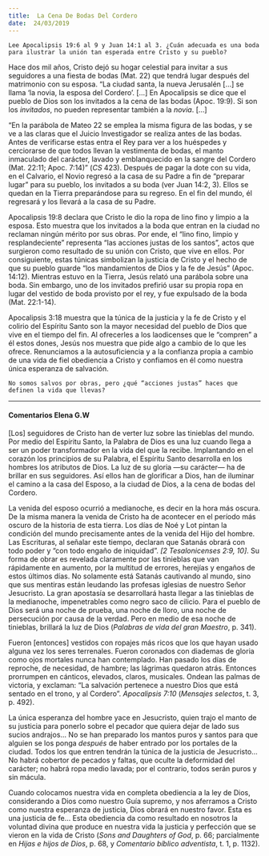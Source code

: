 ```yaml
---
title:  La Cena De Bodas Del Cordero
date:  24/03/2019
---
```


`Lee Apocalipsis 19:6 al 9 y Juan 14:1 al 3. ¿Cuán adecuada es una boda para ilustrar la unión tan esperada entre Cristo y su pueblo?`

Hace dos mil años, Cristo dejó su hogar celestial para invitar a sus seguidores a una fiesta de bodas (Mat. 22) que tendrá lugar después del matrimonio con su esposa. “La ciudad santa, la nueva Jerusalén […] se llama ‘la novia, la esposa del Cordero’. […] En Apocalipsis se dice que el pueblo de Dios son los invitados a la cena de las bodas (Apoc. 19:9). Si son los _invitados_, no pueden representar también a la _novia_. […]

“En la parábola de Mateo 22 se emplea la misma figura de las bodas, y se ve a las claras que el Juicio Investigador se realiza antes de las bodas. Antes de verificarse estas entra el Rey para ver a los huéspedes y cerciorarse de que todos llevan la vestimenta de bodas, el manto inmaculado del carácter, lavado y emblanquecido en la sangre del Cordero (Mat. 22:11; Apoc. 7:14)” (_CS_ 423). Después de pagar la dote con su vida, en el Calvario, el Novio regresó a la casa de su Padre a fin de “preparar lugar” para su pueblo, los invitados a su boda (ver Juan 14:2, 3). Ellos se quedan en la Tierra preparándose para su regreso. En el fin del mundo, él regresará y los llevará a la casa de su Padre.

Apocalipsis 19:8 declara que Cristo le dio la ropa de lino fino y limpio a la esposa. Esto muestra que los invitados a la boda que entran en la ciudad no reclaman ningún mérito por sus obras. Por ende, el “lino fino, limpio y resplandeciente” representa “las acciones justas de los santos”, actos que surgieron como resultado de su unión con Cristo, que vive en ellos. Por consiguiente, estas túnicas simbolizan la justicia de Cristo y el hecho de que su pueblo guarde “los mandamientos de Dios y la fe de Jesús” (Apoc. 14:12). Mientras estuvo en la Tierra, Jesús relató una parábola sobre una boda. Sin embargo, uno de los invitados prefirió usar su propia ropa en lugar del vestido de boda provisto por el rey, y fue expulsado de la boda (Mat. 22:1-14).

Apocalipsis 3:18 muestra que la túnica de la justicia y la fe de Cristo y el colirio del Espíritu Santo son la mayor necesidad del pueblo de Dios que vive en el tiempo del fin. Al ofrecerles a los laodicenses que le “compren” a él estos dones, Jesús nos muestra que pide algo a cambio de lo que les ofrece. Renunciamos a la autosuficiencia y a la confianza propia a cambio de una vida de fiel obediencia a Cristo y confiamos en él como nuestra única esperanza de salvación.

`No somos salvos por obras, pero ¿qué “acciones justas” haces que definen la vida que llevas?`

---

#### Comentarios Elena G.W

[Los] seguidores de Cristo han de verter luz sobre las tinieblas del mundo. Por medio del Espíritu Santo, la Palabra de Dios es una luz cuando llega a ser un poder transformador en la vida del que la recibe. Implantando en el corazón los principios de su Palabra, el Espíritu Santo desarrolla en los hombres los atributos de Dios. La luz de su gloria —su carácter— ha de brillar en sus seguidores. Así ellos han de glorificar a Dios, han de iluminar el camino a la casa del Esposo, a la ciudad de Dios, a la cena de bodas del Cordero.

La venida del esposo ocurrió a medianoche, es decir en la hora más oscura. De la misma manera la venida de Cristo ha de acontecer en el período más oscuro de la historia de esta tierra. Los días de Noé y Lot pintan la condición del mundo precisamente antes de la venida del Hijo del hombre. Las Escrituras, al señalar este tiempo, declaran que Satanás obrará con todo poder y “con todo engaño de iniquidad”. _[2 Tesalonicenses 2:9, 10]_. Su forma de obrar es revelada claramente por las tinieblas que van rápidamente en aumento, por la multitud de errores, herejías y engaños de estos últimos días. No solamente está Satanás cautivando al mundo, sino que sus mentiras están leudando las profesas iglesias de nuestro Señor Jesucristo. La gran apostasía se desarrollará hasta llegar a las tinieblas de la medianoche, impenetrables como negro saco de cilicio. Para el pueblo de Dios será una noche de prueba, una noche de lloro, una noche de persecución por causa de la verdad. Pero en medio de esa noche de tinieblas, brillará la luz de Dios (_Palabras de vida del gran Maestro_, p. 341).

Fueron [entonces] vestidos con ropajes más ricos que los que hayan usado alguna vez los seres terrenales. Fueron coronados con diademas de gloria como ojos mortales nunca han contemplado. Han pasado los días de reproche, de necesidad, de hambre; las lágrimas quedaron atrás. Entonces prorrumpen en cánticos, elevados, claros, musicales. Ondean las palmas de victoria, y exclaman: “La salvación pertenece a nuestro Dios que está sentado en el trono, y al Cordero”. _Apocalipsis 7:10_ (_Mensajes selectos_, t. 3, p. 492).

La única esperanza del hombre yace en Jesucristo, quien trajo el manto de su justicia para ponerlo sobre el pecador que quiera dejar de lado sus sucios andrajos… No se han preparado los mantos puros y santos para que alguien se los ponga _después_ de haber entrado por los portales de la ciudad. Todos los que entren tendrán la túnica de la justicia de Jesucristo… No habrá cobertor de pecados y faltas, que oculte la deformidad del carácter; no habrá ropa medio lavada; por el contrario, todos serán puros y sin mácula.

Cuando colocamos nuestra vida en completa obediencia a la ley de Dios, considerando a Dios como nuestro Guía supremo, y nos aferramos a Cristo como nuestra esperanza de justicia, Dios obrará en nuestro favor. Esta es una justicia de fe… Esta obediencia da como resultado en nosotros la voluntad divina que produce en nuestra vida la justicia y perfección que se vieron en la vida de Cristo (_Sons and Daughters of God_, p. 66; parcialmente en _Hijas e hijos de Dios_, p. 68, y _Comentario bíblico adventista_, t. 1, p. 1132).